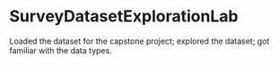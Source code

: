 # SurveyDatasetExplorationLab
Loaded the dataset for the capstone project; explored the dataset; got familiar with the data types.
